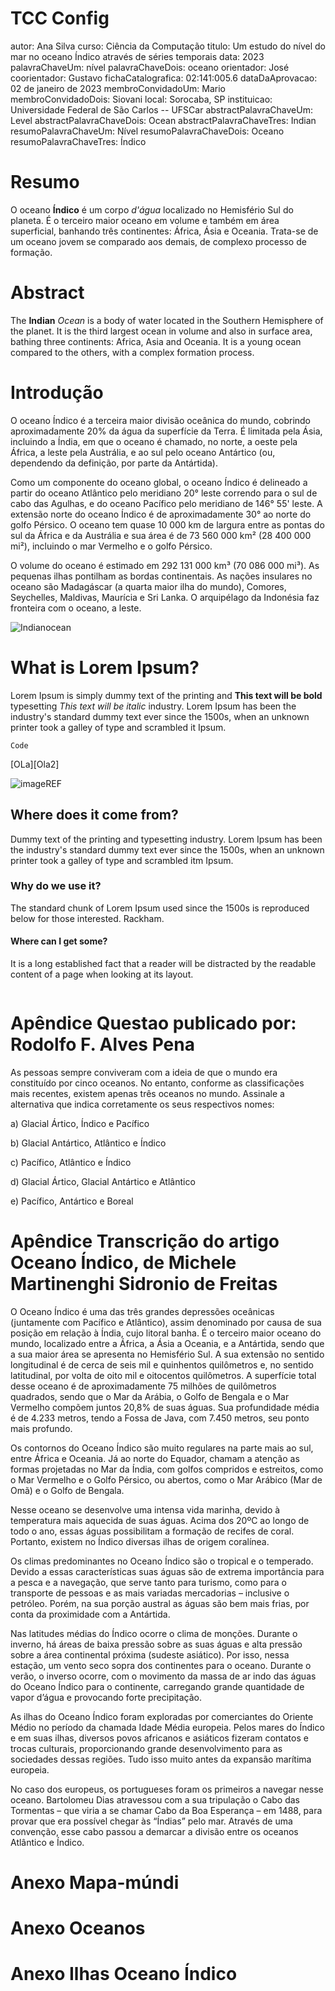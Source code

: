 # TCC Config

autor: Ana Silva
curso: Ciência da Computação
titulo: Um estudo do nível do mar no oceano Índico através de séries temporais
data: 2023
palavraChaveUm: nível
palavraChaveDois: oceano
orientador: José
coorientador: Gustavo
fichaCatalografica: 02:141:005.6
dataDaAprovacao: 02 de janeiro de 2023
membroConvidadoUm: Mario
membroConvidadoDois: Siovani
local: Sorocaba, SP
instituicao: Universidade Federal de São Carlos -- UFSCar
abstractPalavraChaveUm: Level
abstractPalavraChaveDois: Ocean
abstractPalavraChaveTres: Indian
resumoPalavraChaveUm: Nível
resumoPalavraChaveDois: Oceano
resumoPalavraChaveTres: Índico

# Resumo

O oceano **Índico** é um corpo _d'água_ localizado no Hemisfério Sul do planeta. É o terceiro maior oceano em volume e também em área superficial, banhando três continentes: África, Ásia e Oceania. Trata-se de um oceano jovem se comparado aos demais, de complexo processo de formação.

# Abstract

The **Indian** _Ocean_ is a body of water located in the Southern Hemisphere of the planet. It is the third largest ocean in volume and also in surface area, bathing three continents: Africa, Asia and Oceania. It is a young ocean compared to the others, with a complex formation process.

# Introdução

O oceano Índico é a terceira maior divisão oceânica do mundo, cobrindo aproximadamente 20% da água da superfície da Terra. É limitada pela Ásia, incluindo a Índia, em que o oceano é chamado, no norte, a oeste pela África, a leste pela Austrália, e ao sul pelo oceano Antártico (ou, dependendo da definição, por parte da Antártida).

Como um componente do oceano global, o oceano Índico é delineado a partir do oceano Atlântico pelo meridiano 20° leste correndo para o sul de cabo das Agulhas, e do oceano Pacífico pelo meridiano de 146° 55' leste. A extensão norte do oceano Índico é de aproximadamente 30° ao norte do golfo Pérsico. O oceano tem quase 10 000 km de largura entre as pontas do sul da África e da Austrália e sua área é de 73 560 000 km² (28 400 000 mi²), incluindo o mar Vermelho e o golfo Pérsico.

O volume do oceano é estimado em 292 131 000 km³ (70 086 000 mi³). As pequenas ilhas pontilham as bordas continentais. As nações insulares no oceano são Madagáscar (a quarta maior ilha do mundo), Comores, Seychelles, Maldivas, Maurícia e Sri Lanka. O arquipélago da Indonésia faz fronteira com o oceano, a leste.

![Indianocean](https://upload.wikimedia.org/wikipedia/commons/c/c5/Indianocean.PNG 'Oceano Índico.')

# What is Lorem Ipsum?

Lorem Ipsum is simply dummy text of the printing and **This text will be bold** typesetting _This text will be italic_ industry. Lorem Ipsum has been the industry's standard dummy text ever since the 1500s, when an unknown printer took a galley of type and scrambled it Ipsum.

```
Code
```

[OLa][Ola2]

![imageREF](https://www.worldatlas.com/r/w768/upload/08/86/2a/map-of-the-indian-ocean.png 'Cerberus.')

## Where does it come from?

Dummy text of the printing and typesetting industry. Lorem Ipsum has been the industry's standard dummy text ever since the 1500s, when an unknown printer took a galley of type and scrambled itm Ipsum.

### Why do we use it?

The standard chunk of Lorem Ipsum used since the 1500s is reproduced below for those interested. Rackham.

#### Where can I get some?

It is a long established fact that a reader will be distracted by the readable content of a page when looking at its layout.

```

```

# Apêndice Questao publicado por: Rodolfo F. Alves Pena

As pessoas sempre conviveram com a ideia de que o mundo era constituído por cinco oceanos. No entanto, conforme as classificações mais recentes, existem apenas três oceanos no mundo. Assinale a alternativa que indica corretamente os seus respectivos nomes:

a) Glacial Ártico, Índico e Pacífico

b) Glacial Antártico, Atlântico e Índico

c) Pacífico, Atlântico e Índico

d) Glacial Ártico, Glacial Antártico e Atlântico

e) Pacífico, Antártico e Boreal

# Apêndice Transcrição do artigo Oceano Índico, de Michele Martinenghi Sidronio de Freitas

O Oceano Índico é uma das três grandes depressões oceânicas (juntamente com Pacífico e Atlântico), assim denominado por causa de sua posição em relação à Índia, cujo litoral banha. É o terceiro maior oceano do mundo, localizado entre a África, a Ásia a Oceania, e a Antártida, sendo que a sua maior área se apresenta no Hemisfério Sul. A sua extensão no sentido longitudinal é de cerca de seis mil e quinhentos quilômetros e, no sentido latitudinal, por volta de oito mil e oitocentos quilômetros. A superfície total desse oceano é de aproximadamente 75 milhões de quilômetros quadrados, sendo que o Mar da Arábia, o Golfo de Bengala e o Mar Vermelho compõem juntos 20,8% de suas águas. Sua profundidade média é de 4.233 metros, tendo a Fossa de Java, com 7.450 metros, seu ponto mais profundo.

Os contornos do Oceano Índico são muito regulares na parte mais ao sul, entre África e Oceania. Já ao norte do Equador, chamam a atenção as formas projetadas no Mar da Índia, com golfos compridos e estreitos, como o Mar Vermelho e o Golfo Pérsico, ou abertos, como o Mar Arábico (Mar de Omã) e o Golfo de Bengala.

Nesse oceano se desenvolve uma intensa vida marinha, devido à temperatura mais aquecida de suas águas. Acima dos 20ºC ao longo de todo o ano, essas águas possibilitam a formação de recifes de coral. Portanto, existem no Índico diversas ilhas de origem coralínea.

Os climas predominantes no Oceano Índico são o tropical e o temperado. Devido a essas características suas águas são de extrema importância para a pesca e a navegação, que serve tanto para turismo, como para o transporte de pessoas e as mais variadas mercadorias – inclusive o petróleo. Porém, na sua porção austral as águas são bem mais frias, por conta da proximidade com a Antártida.

Nas latitudes médias do Índico ocorre o clima de monções. Durante o inverno, há áreas de baixa pressão sobre as suas águas e alta pressão sobre a área continental próxima (sudeste asiático). Por isso, nessa estação, um vento seco sopra dos continentes para o oceano. Durante o verão, o inverso ocorre, com o movimento da massa de ar indo das águas do Oceano Índico para o continente, carregando grande quantidade de vapor d’água e provocando forte precipitação.

As ilhas do Oceano Índico foram exploradas por comerciantes do Oriente Médio no período da chamada Idade Média europeia. Pelos mares do Índico e em suas ilhas, diversos povos africanos e asiáticos fizeram contatos e trocas culturais, proporcionando grande desenvolvimento para as sociedades dessas regiões. Tudo isso muito antes da expansão marítima europeia.

No caso dos europeus, os portugueses foram os primeiros a navegar nesse oceano. Bartolomeu Dias atravessou com a sua tripulação o Cabo das Tormentas – que viria a se chamar Cabo da Boa Esperança – em 1488, para provar que era possível chegar às “Índias” pelo mar. Através de uma convenção, esse cabo passou a demarcar a divisão entre os oceanos Atlântico e Índico.

# Anexo Mapa-múndi

# Anexo Oceanos

# Anexo Ilhas Oceano Índico
